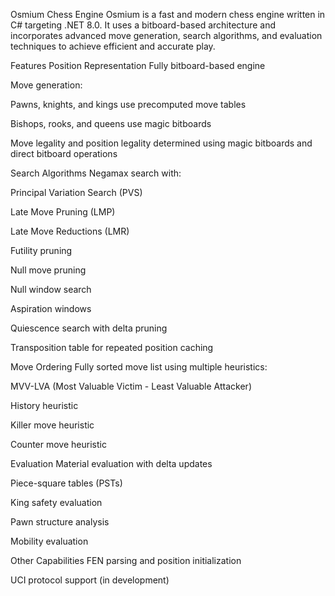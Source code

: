 Osmium Chess Engine
Osmium is a fast and modern chess engine written in C# targeting .NET 8.0. It uses a bitboard-based architecture and incorporates advanced move generation, search algorithms, and evaluation techniques to achieve efficient and accurate play.

Features
Position Representation
Fully bitboard-based engine

Move generation:

Pawns, knights, and kings use precomputed move tables

Bishops, rooks, and queens use magic bitboards

Move legality and position legality determined using magic bitboards and direct bitboard operations

Search Algorithms
Negamax search with:

Principal Variation Search (PVS)

Late Move Pruning (LMP)

Late Move Reductions (LMR)

Futility pruning

Null move pruning

Null window search

Aspiration windows

Quiescence search with delta pruning

Transposition table for repeated position caching

Move Ordering
Fully sorted move list using multiple heuristics:

MVV-LVA (Most Valuable Victim - Least Valuable Attacker)

History heuristic

Killer move heuristic

Counter move heuristic

Evaluation
Material evaluation with delta updates

Piece-square tables (PSTs)

King safety evaluation

Pawn structure analysis

Mobility evaluation

Other Capabilities
FEN parsing and position initialization

UCI protocol support (in development)
